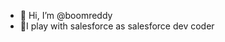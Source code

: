 - 👋 Hi, I’m @boomreddy
- 👀I play with salesforce as salesforce dev coder

<!---
boomreddy/boomreddy is a ✨ special ✨ repository because its `README.md` (this file) appears on your GitHub profile.
You can click the Preview link to take a look at your changes.
--->
